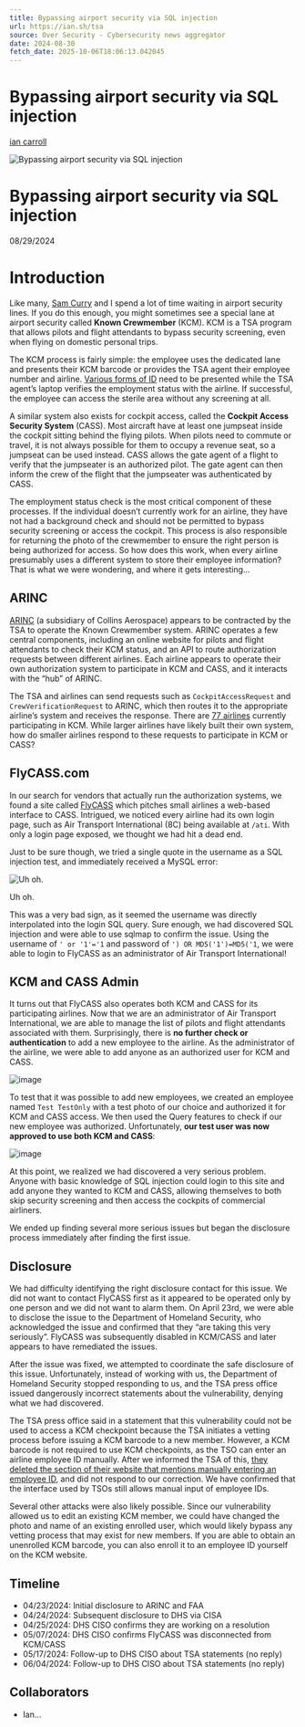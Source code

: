 ```yaml
---
title: Bypassing airport security via SQL injection
url: https://ian.sh/tsa
source: Over Security - Cybersecurity news aggregator
date: 2024-08-30
fetch_date: 2025-10-06T18:06:13.042045
---
```


# Bypassing airport security via SQL injection

[ian carroll](/)

![Bypassing airport security via SQL injection](https://images.spr.so/cdn-cgi/imagedelivery/j42No7y-dcokJuNgXeA0ig/727c7878-4188-46dd-a7ff-52f28720199b/lucia-serone--0DVsjv1AHc-unsplash/w=3840,quality=90,fit=scale-down)

# Bypassing airport security via SQL injection

08/29/2024

# Introduction

Like many, [Sam Curry](https://twitter.com/samwcyo) and I spend a lot of time waiting in airport security lines. If you do this enough, you might sometimes see a special lane at airport security called **Known Crewmember** (KCM). KCM is a TSA program that allows pilots and flight attendants to bypass security screening, even when flying on domestic personal trips.

The KCM process is fairly simple: the employee uses the dedicated lane and presents their KCM barcode or provides the TSA agent their employee number and airline. [Various forms of ID](https://www.apfa.org/wp-content/uploads/2019/10/KCM-Program-Changes_OCT19.pdf) need to be presented while the TSA agent’s laptop verifies the employment status with the airline. If successful, the employee can access the sterile area without any screening at all.

A similar system also exists for cockpit access, called the **Cockpit Access Security System** (CASS). Most aircraft have at least one jumpseat inside the cockpit sitting behind the flying pilots. When pilots need to commute or travel, it is not always possible for them to occupy a revenue seat, so a jumpseat can be used instead. CASS allows the gate agent of a flight to verify that the jumpseater is an authorized pilot. The gate agent can then inform the crew of the flight that the jumpseater was authenticated by CASS.

The employment status check is the most critical component of these processes. If the individual doesn’t currently work for an airline, they have not had a background check and should not be permitted to bypass security screening or access the cockpit. This process is also responsible for returning the photo of the crewmember to ensure the right person is being authorized for access. So how does this work, when every airline presumably uses a different system to store their employee information? That is what we were wondering, and where it gets interesting…

## ARINC

[ARINC](https://en.wikipedia.org/wiki/ARINC) (a subsidiary of Collins Aerospace) appears to be contracted by the TSA to operate the Known Crewmember system. ARINC operates a few central components, including an online website for pilots and flight attendants to check their KCM status, and an API to route authorization requests between different airlines. Each airline appears to operate their own authorization system to participate in KCM and CASS, and it interacts with the “hub” of ARINC.

The TSA and airlines can send requests such as `CockpitAccessRequest` and `CrewVerificationRequest` to ARINC, which then routes it to the appropriate airline’s system and receives the response. There are [77 airlines](https://www.knowncrewmember.org/airlines/) currently participating in KCM. While larger airlines have likely built their own system, how do smaller airlines respond to these requests to participate in KCM or CASS?

## FlyCASS.com

In our search for vendors that actually run the authorization systems, we found a site called [FlyCASS](https://www.flycass.com/) which pitches small airlines a web-based interface to CASS. Intrigued, we noticed every airline had its own login page, such as Air Transport International (8C) being available at `/ati`. With only a login page exposed, we thought we had hit a dead end.

Just to be sure though, we tried a single quote in the username as a SQL injection test, and immediately received a MySQL error:

![Uh oh.](https://images.spr.so/cdn-cgi/imagedelivery/j42No7y-dcokJuNgXeA0ig/7ed29a04-c03b-44f4-934d-107be6abbc1a/Untitled/w=3840,quality=90,fit=scale-down)

Uh oh.

This was a very bad sign, as it seemed the username was directly interpolated into the login SQL query. Sure enough, we had discovered SQL injection and were able to use sqlmap to confirm the issue. Using the username of `' or '1'='1` and password of `') OR MD5('1')=MD5('1`, we were able to login to FlyCASS as an administrator of Air Transport International!

## KCM and CASS Admin

It turns out that FlyCASS also operates both KCM and CASS for its participating airlines. Now that we are an administrator of Air Transport International, we are able to manage the list of pilots and flight attendants associated with them. Surprisingly, there is **no further check or authentication** to add a new employee to the airline. As the administrator of the airline, we were able to add anyone as an authorized user for KCM and CASS.

![image](https://images.spr.so/cdn-cgi/imagedelivery/j42No7y-dcokJuNgXeA0ig/c87f2023-3162-45ba-b76e-5c976807e690/Untitled/w=3840,quality=90,fit=scale-down)

To test that it was possible to add new employees, we created an employee named `Test TestOnly` with a test photo of our choice and authorized it for KCM and CASS access. We then used the Query features to check if our new employee was authorized. Unfortunately, **our test user was now approved to use both KCM and CASS**:

![image](https://images.spr.so/cdn-cgi/imagedelivery/j42No7y-dcokJuNgXeA0ig/c8f35f9c-f7f9-433d-8479-4c07b1668218/Untitled/w=3840,quality=90,fit=scale-down)

At this point, we realized we had discovered a very serious problem. Anyone with basic knowledge of SQL injection could login to this site and add anyone they wanted to KCM and CASS, allowing themselves to both skip security screening and then access the cockpits of commercial airliners.

We ended up finding several more serious issues but began the disclosure process immediately after finding the first issue.

## Disclosure

We had difficulty identifying the right disclosure contact for this issue. We did not want to contact FlyCASS first as it appeared to be operated only by one person and we did not want to alarm them. On April 23rd, we were able to disclose the issue to the Department of Homeland Security, who acknowledged the issue and confirmed that they “are taking this very seriously”. FlyCASS was subsequently disabled in KCM/CASS and later appears to have remediated the issues.

After the issue was fixed, we attempted to coordinate the safe disclosure of this issue. Unfortunately, instead of working with us, the Department of Homeland Security stopped responding to us, and the TSA press office issued dangerously incorrect statements about the vulnerability, denying what we had discovered.

The TSA press office said in a statement that this vulnerability could not be used to access a KCM checkpoint because the TSA initiates a vetting process before issuing a KCM barcode to a new member. However, a KCM barcode is not required to use KCM checkpoints, as the TSO can enter an airline employee ID manually. After we informed the TSA of this, [they deleted the section of their website that mentions manually entering an employee ID](https://web.archive.org/web/20221001213220/https%3A//mykcmsupport.com/faq/), and did not respond to our correction. We have confirmed that the interface used by TSOs still allows manual input of employee IDs.

Several other attacks were also likely possible. Since our vulnerability allowed us to edit an existing KCM member, we could have changed the photo and name of an existing enrolled user, which would likely bypass any vetting process that may exist for new members. If you are able to obtain an unenrolled KCM barcode, you can also enroll it to an employee ID yourself on the KCM website.

## Timeline

* 04/23/2024: Initial disclosure to ARINC and FAA
* 04/24/2024: Subsequent disclosure to DHS via CISA
* 04/25/2024: DHS CISO confirms they are working on a resolution
* 05/07/2024: DHS CISO confirms FlyCASS was disconnected from KCM/CASS
* 05/17/2024: Follow-up to DHS CISO about TSA statements (no reply)
* 06/04/2024: Follow-up to DHS CISO about TSA statements (no reply)

## Collaborators

* Ian...